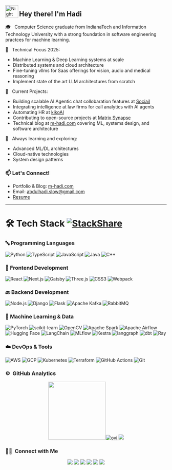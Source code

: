 
<img alt="Night Coding" src="https://avatars.githubusercontent.com/u/31585104?v=4" width='40' align="left"/><h2>Hey there! I'm Hadi</h2>

🎓 &nbsp; Computer Science graduate from IndianaTech and Information Technology University with a strong foundation in software engineering practces for machine learning.


🔬 &nbsp; Technical Focus 2025:
- Machine Learning & Deep Learning systems at scale
- Distributed systems and cloud architecture
- Fine-tuning vllms for Saas offerings for vision, audio and medical reasoning
- Implement state of the art LLM architectures from scratch

🚀 &nbsp; Current Projects:
- Building scalable AI Agentic chat collobaration features at [Sociail](https://sociail.com)
- Integrating intelligence at law firms for call analytics with AI agents
- Automating HR at [kikoAI](https://kikoai.com)
- Contributing to open-source projects at [Matrix Synapse](https://matrix.org/)
- Technical blog at [m-hadi.com](https://m-hadi.com) covering ML, systems design, and software architecture

🌱 &nbsp; Always learning and exploring:
- Advanced ML/DL architectures
- Cloud-native technologies
- System design patterns

### 📫 Let's Connect!
- Portfolio & Blog: [m-hadi.com](https://m-hadi.com)
- Email: abdulhadi.slow@gmail.com
- [Resume](https://drive.google.com/file/d/1USacQtmMz0UFoEOFU6vqwgf5Xy_iTp8s/view?usp=sharing)

---
# 🛠 Tech Stack [![StackShare](http://img.shields.io/badge/tech-stack-0690fa.svg?style=flat)](https://stackshare.io/)

### 🔤 Programming Languages
![Python](https://img.shields.io/badge/-Python-3776AB?style=flat&logo=python&logoColor=white)
![TypeScript](https://img.shields.io/badge/-TypeScript-3178C6?style=flat&logo=typescript&logoColor=white)
![JavaScript](https://img.shields.io/badge/-JavaScript-F7DF1E?style=flat&logo=javascript&logoColor=black)
![Java](https://img.shields.io/badge/-Java-007396?style=flat&logo=java&logoColor=white)
![C++](https://img.shields.io/badge/-C++-00599C?style=flat&logo=c%2B%2B&logoColor=white)

### 🎯 Frontend Development
![React](https://img.shields.io/badge/-React-61DAFB?style=flat&logo=react&logoColor=black)
![Next.js](https://img.shields.io/badge/-Next.js-000000?style=flat&logo=next.js&logoColor=white)
![Gatsby](https://img.shields.io/badge/-Gatsby-663399?style=flat&logo=gatsby&logoColor=white)
![Three.js](https://img.shields.io/badge/-Three.js-000000?style=flat&logo=three.js&logoColor=white)
![CSS3](https://img.shields.io/badge/-CSS3-1572B6?style=flat&logo=css3&logoColor=white)
![Webpack](https://img.shields.io/badge/-Webpack-8DD6F9?style=flat&logo=webpack&logoColor=black)

### 🔙 Backend Development
![Node.js](https://img.shields.io/badge/-Node.js-339933?style=flat&logo=node.js&logoColor=white)
![Django](https://img.shields.io/badge/-Django-092E20?style=flat&logo=django&logoColor=white)
![Flask](https://img.shields.io/badge/-Flask-000000?style=flat&logo=flask&logoColor=white)
![Apache Kafka](https://img.shields.io/badge/-Apache%20Kafka-231F20?style=flat&logo=apache-kafka&logoColor=white)
![RabbitMQ](https://img.shields.io/badge/-RabbitMQ-FF6600?style=flat&logo=rabbitmq&logoColor=white)

### 🤖 Machine Learning & Data
![PyTorch](https://img.shields.io/badge/-PyTorch-EE4C2C?style=flat&logo=pytorch&logoColor=white)
![scikit-learn](https://img.shields.io/badge/-scikit--learn-F7931E?style=flat&logo=scikit-learn&logoColor=white)
![OpenCV](https://img.shields.io/badge/-OpenCV-5C3EE8?style=flat&logo=opencv&logoColor=white)
![Apache Spark](https://img.shields.io/badge/-Apache%20Spark-E25A1C?style=flat&logo=apache-spark&logoColor=white)
![Apache Airflow](https://img.shields.io/badge/-Apache%20Airflow-017CEE?style=flat&logo=apache-airflow&logoColor=white)
![Hugging Face](https://img.shields.io/badge/-Hugging%20Face-FFD21E?style=flat&logo=huggingface&logoColor=black)
![LangChain](https://img.shields.io/badge/-LangChain-339933?style=flat&logo=chainlink&logoColor=white)
![MLflow](https://img.shields.io/badge/-MLflow-339933?style=flat&logo=chainlink&logoColor=white)
![Kestra](https://img.shields.io/badge/-Kestra-339933?style=flat&logo=chainlink&logoColor=white)
![langgraph](https://img.shields.io/badge/-langgraph-339933?style=flat&logo=chainlink&logoColor=red)
![dbt](https://img.shields.io/badge/-dbt-339933?style=flat&logo=chainlink&logoColor=red)
![Ray](https://img.shields.io/badge/-Ray-339933?style=flat&logo=chainlink&logoColor=red)

### ☁️ DevOps & Tools
![AWS](https://img.shields.io/badge/-AWS-232F3E?style=flat&logo=amazon-aws&logoColor=white)
![GCP](https://img.shields.io/badge/-GCP-4285F4?style=flat&logo=google-cloud&logoColor=white)
![Kubernetes](https://img.shields.io/badge/-Kubernetes-326CE5?style=flat&logo=kubernetes&logoColor=white)
![Terraform](https://img.shields.io/badge/-Terraform-7B42BC?style=flat&logo=terraform&logoColor=white)
![GitHub Actions](https://img.shields.io/badge/-GitHub%20Actions-2088FF?style=flat&logo=github-actions&logoColor=white)
![Git](https://img.shields.io/badge/-Git-F05032?style=flat&logo=git&logoColor=white)
### ⚙️ &nbsp;GitHub Analytics

<p align="center">
<a href="https://github.com/MuhammadHadiofficial">
  <img height="180em" src="https://github-readme-stats-eight-theta.vercel.app/api?username=MuhammadHadiofficial&show_icons=true&theme=algolia&include_all_commits=true&count_private=true"/><img src="https://github-readme-stats.vercel.app/api/top-langs?username=MuhammadHadiofficial&show_icons=true&locale=en&layout=compact&theme=chartreuse-dark" alt="ovi" />
  <img src="https://github-profile-trophy.vercel.app/?username=MuhammadHadiofficial&theme=juicyfresh&no-bg=true" />
</a>
</p>

### 🤝🏻 &nbsp;Connect with Me

<p align="center">
<a href="https://m-hadi.com"><img src="https://img.shields.io/badge/-muhammadhaditariq-0077B5?style=flat&logo=Site&logoColor=white"/></a>
  <a href="https://linkedin.com/in/muhammadhaditariq"><img src="https://img.shields.io/badge/-muhammadhaditariq-0077B5?style=flat&logo=Linkedin&logoColor=white"/></a>
<a href="mailto:abdulhadi.slow@gmail.com"><img src="https://img.shields.io/badge/-abdulhadi.slow@gmail.com-D14836?style=flat&logo=Gmail&logoColor=white"/></a>
<a href="https://instagram.com/hadi.official1"><img src="https://img.shields.io/badge/-@hadi.official1-E4405F?style=flat&logo=Instagram&logoColor=white"/></a>
<a href="https://facebook.com/hadibintariq"><img src="https://img.shields.io/badge/-@hadibintariq-1877F2?style=flat&logo=Facebook&logoColor=white"/></a>
<a href="https://www.upwork.com/freelancers/~0168a42ef3582edf01"><img src="https://img.shields.io/badge/-@upwork-1877F2?style=flat&logo=Upwork&logoColor=white"/></a>
</p>
